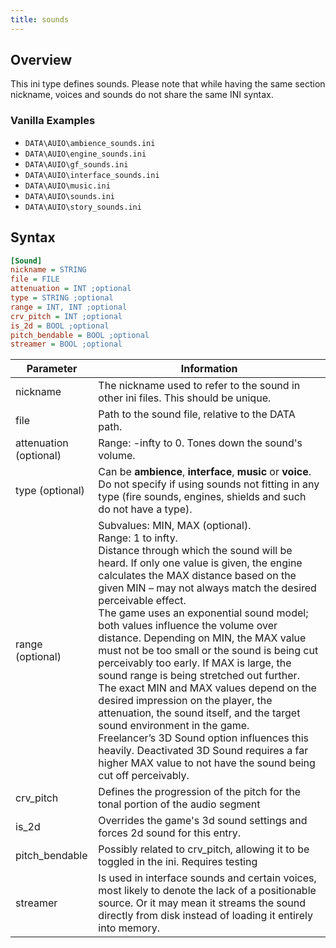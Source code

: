 ```yaml
---
title: sounds
---
```


## Overview

This ini type defines sounds. Please note that while having the same section nickname, voices and sounds do not share the same INI syntax.

### Vanilla Examples

* `DATA\AUIO\ambience_sounds.ini`
* `DATA\AUIO\engine_sounds.ini`
* `DATA\AUIO\gf_sounds.ini`
* `DATA\AUIO\interface_sounds.ini`
* `DATA\AUIO\music.ini`
* `DATA\AUIO\sounds.ini`
* `DATA\AUIO\story_sounds.ini`

## Syntax

```ini
[Sound] 
nickname = STRING 
file = FILE 
attenuation = INT ;optional
type = STRING ;optional
range = INT, INT ;optional
crv_pitch = INT ;optional
is_2d = BOOL ;optional
pitch_bendable = BOOL ;optional
streamer = BOOL ;optional
```

| Parameter              | Information                                                                                                                                                                                                                                                                                         |
| ---------------------- | --------------------------------------------------------------------------------------------------------------------------------------------------------------------------------------------------------------------------------------------------------------------------------------------------- |
| nickname               | The nickname used to refer to the sound in other ini files. This should be unique.                                                                                                                                                                                                                  |
| file                   | Path to the sound file, relative to the DATA path.                                                                                                                                                                                                                                                  |
| attenuation (optional) | Range: -infty to 0. Tones down the sound's volume.                                                                                                                                                                                                                                                  |
| type (optional)        | Can be **ambience**, **interface**, **music** or **voice**. Do not specify if using sounds not fitting in any type (fire sounds, engines, shields and such do not have a type).                                                                                                                     |
| range (optional)       | Subvalues: MIN, MAX (optional).<br/>Range: 1 to infty.<br/>Distance through which the sound will be heard. If only one value is given, the engine calculates the MAX distance based on the given MIN – may not always match the desired perceivable effect.<br/>The game uses an exponential sound model; both values influence the volume over distance. Depending on MIN, the MAX value must not be too small or the sound is being cut perceivably too early. If MAX is large, the sound range is being stretched out further. The exact MIN and MAX values depend on the desired impression on the player, the attenuation, the sound itself, and the target sound environment in the game. <br/>Freelancer’s 3D Sound option influences this heavily. Deactivated 3D Sound requires a far higher MAX value to not have the sound being cut off perceivably.  |
| crv_pitch              | Defines the progression of the pitch for the tonal portion of the audio segment                                                                                                                                                                                                                     |
| is_2d                  | Overrides the game's 3d sound settings and forces 2d sound for this entry.                                                                                                                                                                                                                          |
| pitch_bendable         | Possibly related to crv_pitch, allowing it to be toggled in the ini. Requires testing                                                                                                                                                                                                               |
| streamer               | Is used in interface sounds and certain voices, most likely to denote the lack of a positionable source. Or it may mean it streams the sound directly from disk instead of loading it entirely into memory.                                                                                                                                                                                            |
